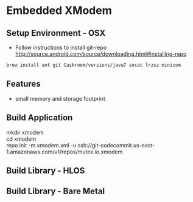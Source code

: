 Embedded XModem
===============

Setup Environment - OSX
-----------------
* Follow instructions to install git-repo http://source.android.com/source/downloading.html#installing-repo
```bash
brew install ant git Caskroom/versions/java7 socat lrzsz minicom
```
Features
--------
* small memory and storage footprint

Build Application
-----------------
mkdir xmodem<br/>
cd xmodem<br/>
repo init -m xmodem.xml -u ssh://git-codecommit.us-east-1.amazonaws.com/v1/repos/mutex.io.xmodem<br/>

Build Library - HLOS
------------------

Build Library - Bare Metal
-------------------------- 


